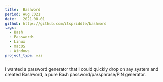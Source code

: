 ```yaml
---
title:  Bashword
period: Aug 2021
date:   2021-08-01
github: https://github.com/itspriddle/bashword
tags:
  - Bash
  - Passwords
  - Linux
  - macOS
  - Windows
project_type: oss
---
```


I wanted a password generator that I could quickly drop on any system and
created Bashword, a pure Bash password/passphrase/PIN generator.

